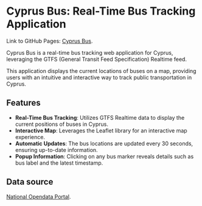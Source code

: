 # Cyprus Bus: Real-Time Bus Tracking Application

Link to GitHub Pages: [Cyprus Bus](https://roma8ok.github.io/cyprus-bus).

Cyprus Bus is a real-time bus tracking web application for Cyprus, leveraging the GTFS (General Transit Feed
Specification) Realtime feed.

This application displays the current locations of buses on a map, providing users with an intuitive and
interactive way to track public transportation in Cyprus.

## Features

- **Real-Time Bus Tracking**: Utilizes GTFS Realtime data to display the current positions of buses in Cyprus.
- **Interactive Map**: Leverages the Leaflet library for an interactive map experience.
- **Automatic Updates**: The bus locations are updated every 30 seconds, ensuring up-to-date information.
- **Popup Information**: Clicking on any bus marker reveals details such as bus label and the latest timestamp.

## Data source

[National Opendata Portal](https://www.data.gov.cy).
